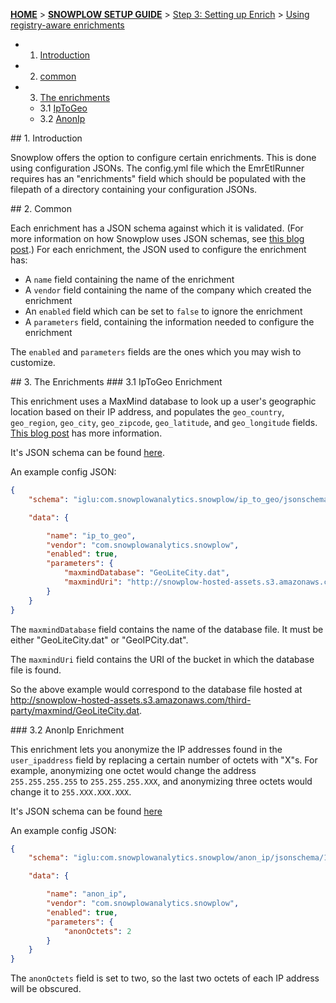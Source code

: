 <a name="top" />

[**HOME**](Home) > [**SNOWPLOW SETUP GUIDE**](Setting-up-Snowplow) > [Step 3: Setting up Enrich](Setting-up-enrich) > [Using registry-aware enrichments](Using-registry-aware-enrichments)

  - 1. [Introduction](#introduction)
  - 2. [common](#common)
  - 3. [The enrichments](#enrichments)
    - 3.1 [IpToGeo](#iptogeo)
    - 3.2 [AnonIp](#anonip)

<a name="introduction"/>
## 1. Introduction

Snowplow offers the option to configure certain enrichments. This is done using configuration JSONs. The config.yml file which the EmrEtlRunner requires has an "enrichments" field which should be populated with the filepath of a directory containing your configuration JSONs.

<a name="common"/>
## 2. Common

Each enrichment has a JSON schema against which it is validated. (For more information on how Snowplow uses JSON schemas, see [this blog post][snowplow-schemas].) For each enrichment, the JSON used to configure the enrichment has:
* A `name` field containing the name of the enrichment
* A `vendor` field containing the name of the company which created the enrichment
* An `enabled` field which can be set to `false` to ignore the enrichment
* A `parameters` field, containing the information needed to configure the enrichment

The `enabled` and `parameters` fields are the ones which you may wish to customize.

<a name="enrichments"/>
## 3. The Enrichments

<a name="iptogeo"/>
### 3.1 IpToGeo Enrichment

This enrichment uses a MaxMind database to look up a user's geographic location based on their IP address, and populates the `geo_country`, `geo_region`, `geo_city`, `geo_zipcode`, `geo_latitude`, and `geo_longitude` fields. [This blog post][maxmind-post] has more information.

It's JSON schema can be found [here][ip-to-geo].

An example config JSON:

```json
{
	"schema": "iglu:com.snowplowanalytics.snowplow/ip_to_geo/jsonschema/1-0-0",

	"data": {

		"name": "ip_to_geo",
		"vendor": "com.snowplowanalytics.snowplow",
		"enabled": true,
		"parameters": {
			"maxmindDatabase": "GeoLiteCity.dat",
			"maxmindUri": "http://snowplow-hosted-assets.s3.amazonaws.com/third-party/maxmind"
		}
	}
}
```

The `maxmindDatabase` field contains the name of the database file. It must be either "GeoLiteCity.dat" or "GeoIPCity.dat".

The `maxmindUri` field contains the URI of the bucket in which the database file is found.

So the above example would correspond to the database file hosted at http://snowplow-hosted-assets.s3.amazonaws.com/third-party/maxmind/GeoLiteCity.dat.

<a name="anonip"/>
### 3.2 AnonIp Enrichment

This enrichment lets you anonymize the IP addresses found in the `user_ipaddress` field by replacing a certain number of octets with "X"s. For example, anonymizing one octet would change the address `255.255.255.255` to `255.255.255.XXX`, and anonymizing three octets would change it to `255.XXX.XXX.XXX`.

It's JSON schema can be found [here][anon-ip]

An example config JSON:

```json
{
	"schema": "iglu:com.snowplowanalytics.snowplow/anon_ip/jsonschema/1-0-0",

	"data": {

		"name": "anon_ip",
		"vendor": "com.snowplowanalytics.snowplow",
		"enabled": true,
		"parameters": {
			"anonOctets": 2
		}
	}
}

```

The `anonOctets` field is set to two, so the last two octets of each IP address will be obscured.


[snowplow-schemas]: http://snowplowanalytics.com/blog/2014/05/15/introducing-self-describing-jsons/
[maxmind-post]: snowplowanalytics.com/blog/2013/05/16/snowplow-0.8.4-released-with-maxmind-geoip/
[anon-ip]: https://github.com/snowplow/iglu-central/blob/feature/enrichments/schemas/com.snowplowanalytics.snowplow/anon_ip/jsonschema/1-0-0
[ip-to-geo]: https://github.com/snowplow/iglu-central/blob/feature/enrichments/schemas/com.snowplowanalytics.snowplow/ip_to_geo/jsonschema/1-0-0
